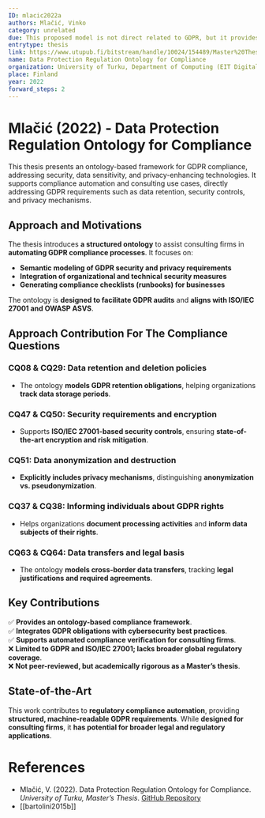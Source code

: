 ```yaml
---
ID: mlacic2022a
authors: Mlačić, Vinko
category: unrelated
due: This proposed model is not direct related to GDPR, but it provides a middle-level ontology, which has some dependency level with a concrete application.
entrytype: thesis
link: https://www.utupub.fi/bitstream/handle/10024/154489/Master%20Thesis%20in%20Technology.pdf?sequence=1
name: Data Protection Regulation Ontology for Compliance
organization: University of Turku, Department of Computing (EIT Digital Master School)
place: Finland
year: 2022
forward_steps: 2
---
```


# Mlačić (2022) - Data Protection Regulation Ontology for Compliance

This thesis presents an ontology-based framework for GDPR compliance, addressing security, data sensitivity, and privacy-enhancing technologies. It supports compliance automation and consulting use cases, directly addressing GDPR requirements such as data retention, security controls, and privacy mechanisms.
## Approach and Motivations

The thesis introduces **a structured ontology** to assist consulting firms in **automating GDPR compliance processes**. It focuses on:

- **Semantic modeling of GDPR security and privacy requirements**  
- **Integration of organizational and technical security measures**  
- **Generating compliance checklists (runbooks) for businesses**  

The ontology is **designed to facilitate GDPR audits** and **aligns with ISO/IEC 27001 and OWASP ASVS**.

## Approach Contribution For The Compliance Questions

### **CQ08 & CQ29: Data retention and deletion policies**
- The ontology **models GDPR retention obligations**, helping organizations **track data storage periods**.

### **CQ47 & CQ50: Security requirements and encryption**
- Supports **ISO/IEC 27001-based security controls**, ensuring **state-of-the-art encryption and risk mitigation**.

### **CQ51: Data anonymization and destruction**
- **Explicitly includes privacy mechanisms**, distinguishing **anonymization vs. pseudonymization**.

### **CQ37 & CQ38: Informing individuals about GDPR rights**
- Helps organizations **document processing activities** and **inform data subjects of their rights**.

### **CQ63 & CQ64: Data transfers and legal basis**
- The ontology **models cross-border data transfers**, tracking **legal justifications and required agreements**.

## Key Contributions

✅ **Provides an ontology-based compliance framework**.  
✅ **Integrates GDPR obligations with cybersecurity best practices**.  
✅ **Supports automated compliance verification for consulting firms**.  
❌ **Limited to GDPR and ISO/IEC 27001; lacks broader global regulatory coverage**.  
❌ **Not peer-reviewed, but academically rigorous as a Master’s thesis**.  

## State-of-the-Art

This work contributes to **regulatory compliance automation**, providing **structured, machine-readable GDPR requirements**. While **designed for consulting firms**, it **has potential for broader legal and regulatory applications**.

# References

- Mlačić, V. (2022). Data Protection Regulation Ontology for Compliance. *University of Turku, Master’s Thesis*. [GitHub Repository](https://github.com/vinkomlacic/cyber-security-compliance-ontology)
- [[bartolini2015b]]